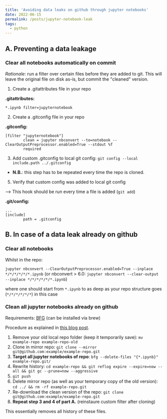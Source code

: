 ```yaml
---
title: 'Avoiding data leaks on github through jupyter notebooks'
date: 2022-06-15
permalink: /posts/jupyter-notebook-leak
tags:
  - python
---
```


## A. Preventing a data leakage
### Clear all notebooks automatically on commit

*Rationale*: run a filter over certain files before they are added to git. This will leave the original file on disk as-is, but commit the "cleaned" version.


1. Create a .gitattributes file in your repo

__.gitattributes:__
```
*.ipynb filter=jupyternotebook
```


2. Create a .gitconfig file in your repo

__.gitconfig:__
```
[filter "jupyternotebook"]
        clean = jupyter nbconvert --to=notebook --ClearOutputPreprocessor.enabled=True --stdout %f
        required
```

3. Add custom .gitconfig to local git config: `git config --local include.path ../.gitconfig`
- __N.B.__: this step has to be repeated every time the repo is cloned.

5. Verify that custom config was added to local git config

--> This hook should be run every time a file is added (`git add`)


__.git/config:__
```
...
[include]
        path = .gitconfig
```


## B. In case of a data leak already on github
### Clear all notebooks
Whilst in the repo:

`jupyter nbconvert --ClearOutputPreprocessor.enabled=True --inplace */*/*/*/*/*.ipynb`
(or nbconvert > 6.0: `jupyter nbconvert --clear-output --inplace */*/*/*/*/*.ipynb`)

where one should start from `*.ipynb` to as deep as your repo structure goes (`*/*/*/*/*/*`) in this case 

### Clean all jupyter notebooks already on github

Requirements: [BFG](https://rtyley.github.io/bfg-repo-cleaner/) (can be installed via brew)

Procedure as explained in [this blog post](https://rtyley.github.io/bfg-repo-cleaner/).
1. Remove your old local repo folder (keep it temporarily save): `mv example-repo example-repo-old`
2. Clone in mirror repo: `git clone --mirror git@github.com:example/example-repo.git`
3. __Target all jupyter notebooks of repo__: `bfg --delete-files "{*.ipynb}" example-repo.git/`
4. Rewrite history: `cd example-repo && git reflog expire --expire=now --all && git gc --prune=now --aggressive`
5. `git push`
6. Delete mirror repo (as well as your temporary copy of the old version): `cd ../ && rm -rf example-repo.git`
7. Re-download the clean version of the repo: `git clone git@github.com:example/example-repo.git`
8. __Repeat step 3 and 4 of part A.__ (reinstaure custom filter after cloning)

This essentially removes all history of these files. 